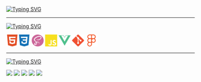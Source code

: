 <!--### Hi there 👋


**1MishGun1/1MishGun1** is a ✨ _special_ ✨ repository because its `README.md` (this file) appears on your GitHub profile.

Here are some ideas to get you started:

- 🔭 I’m currently working on ...
- 🌱 I’m currently learning ...
- 👯 I’m looking to collaborate on ...
- 🤔 I’m looking for help with ...
- 💬 Ask me about ...
- 📫 How to reach me: ...
- 😄 Pronouns: ...
- ⚡ Fun fact: ...
-->

[![Typing SVG](https://readme-typing-svg.herokuapp.com?font=Inter&weight=550&size=27&duration=1000&pause=800&background=FFFFFF00&vCenter=true&multiline=true&repeat=false&width=435&height=100&lines=HI%2C+I'm+Mikhail+%F0%9F%91%8B;Junior+Frontend+Developer+%F0%9F%91%A8%F0%9F%8F%BB%E2%80%8D%F0%9F%92%BB)](https://git.io/typing-svg)

---

[![Typing SVG](https://readme-typing-svg.herokuapp.com?font=Inter&weight=550&size=25&pause=1000&color=39EDF7&repeat=false&width=435&lines=Stack+technology+%E2%9A%99%EF%B8%8F)](https://git.io/typing-svg)

<img width="32px" height="32px" src="https://github.com/1MishGun1/1MishGun1/blob/main/img/html5-color.svg"><img width="32px" height="32px" src="https://github.com/1MishGun1/1MishGun1/blob/main/img/css3-color.svg"> 
<img width="32px" height="32px" src="https://github.com/1MishGun1/1MishGun1/blob/main/img/sass-color.svg"> 
<img width="32px" height="32px" src="https://github.com/1MishGun1/1MishGun1/blob/main/img/javascript-color.svg"> 
<img width="32px" height="32px" src="https://github.com/1MishGun1/1MishGun1/blob/main/img/vuedotjs-color.svg"> 
<img width="32px" height="32px" src="https://github.com/1MishGun1/1MishGun1/blob/main/img/git-color.svg"> 
<img width="32px" height="32px" src="https://github.com/1MishGun1/1MishGun1/blob/main/img/figma-color.svg">

---

[![Typing SVG](https://readme-typing-svg.herokuapp.com?font=Inter&weight=550&size=25&pause=1000&color=39EDF7&repeat=false&width=435&lines=Statistics+%F0%9F%93%8A)](https://git.io/typing-svg)

![](http://github-profile-summary-cards.vercel.app/api/cards/profile-details?username=1MishGun1&theme=github_dark) 
![](http://github-profile-summary-cards.vercel.app/api/cards/repos-per-language?username=1MishGun1&theme=github_dark) 
![](http://github-profile-summary-cards.vercel.app/api/cards/most-commit-language?username=1MishGun1&theme=github_dark) 
![](http://github-profile-summary-cards.vercel.app/api/cards/stats?username=1MishGun1&theme=github_dark) 
![](http://github-profile-summary-cards.vercel.app/api/cards/productive-time?username=1MishGun1&theme=github_dark&utcOffset=8) 
